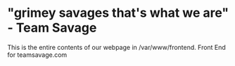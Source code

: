 
# "grimey savages that's what we are" - Team Savage
This is the entire contents of our webpage in /var/www/frontend.
Front End for teamsavage.com 
